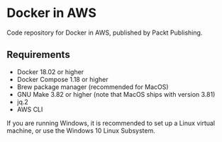 # Docker in AWS

Code repository for Docker in AWS, published by Packt Publishing.

## Requirements

- Docker 18.02 or higher
- Docker Compose 1.18 or higher
- Brew package manager (recommended for MacOS)
- GNU Make 3.82 or higher (note that MacOS ships with version 3.81)
- jq.2
- AWS CLI

If you are running Windows, it is recommended to set up a Linux virtual machine, or use the Windows 10 Linux Subsystem. 
